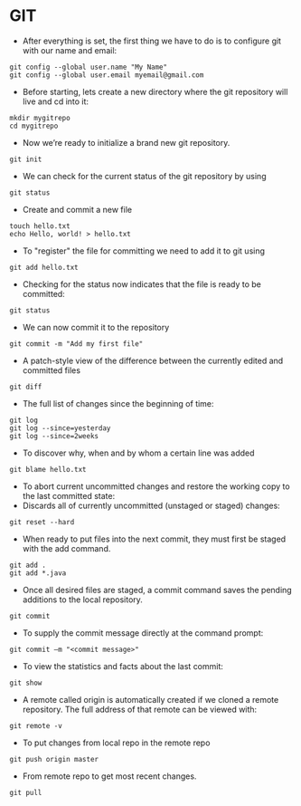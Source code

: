#  GIT

- After everything is set, the first thing we have to do is to configure git with our name and email:
```
git config --global user.name "My Name"
git config --global user.email myemail@gmail.com
```

- Before starting, lets create a new directory where the git repository will live and cd into it:
```
mkdir mygitrepo
cd mygitrepo
```

- Now we’re ready to initialize a brand new git repository.
```
git init
```

- We can check for the current status of the git repository by using
```
git status
```

- Create and commit a new file
```
touch hello.txt
echo Hello, world! > hello.txt
```

- To "register" the file for committing we need to add it to git using
```
git add hello.txt
```

- Checking for the status now indicates that the file is ready to be committed:
```
git status
```


- We can now commit it to the repository
```
git commit -m "Add my first file"
```

- A patch-style view of the difference between the currently edited and committed files
```
git diff
```

- The full list of changes since the beginning of time:
```
git log
git log --since=yesterday
git log --since=2weeks
```

- To discover why, when and by whom a certain line was added
```
git blame hello.txt
```

- To abort current uncommitted changes and restore the working copy to the last committed state:
-  Discards all of currently uncommitted (unstaged or staged) changes:
```
git reset --hard
```


- When ready to put files into the next commit, they must first be staged with the add command.
```
git add .
git add *.java
```


- Once all desired files are staged, a commit command saves the pending additions to the local repository.
```
git commit
```

- To supply the commit message directly at the command prompt:
```
git commit –m "<commit message>"
```

- To view the statistics and facts about the last commit:
```
git show
```

- A remote called origin is automatically created if we cloned a remote repository. The full address of that remote can be viewed with:
```
git remote -v
```

- To put changes from local repo in the remote repo
```
git push origin master
```

- From remote repo to get most recent changes.
```
git pull
```
